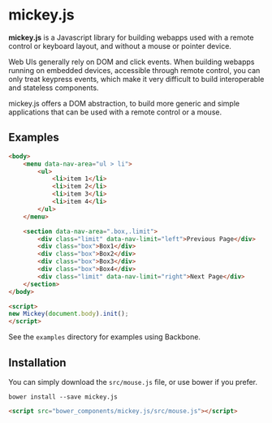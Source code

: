 # mickey.js

**mickey.js** is a Javascript library for building webapps used with a remote control or keyboard layout, and without a mouse or pointer device.

Web UIs generally rely on DOM and click events. When building webapps running on embedded devices, accessible through remote control, you can only treat keypress events, which make it very difficult to build interoperable and stateless components.

mickey.js offers a DOM abstraction, to build more generic and simple applications that can be used with a remote control or a mouse.

## Examples

```html
<body>
    <menu data-nav-area="ul > li">
        <ul>
            <li>item 1</li>
            <li>item 2</li>
            <li>item 3</li>
            <li>item 4</li>
        </ul>
    </menu>

    <section data-nav-area=".box,.limit">
        <div class="limit" data-nav-limit="left">Previous Page</div>
        <div class="box">Box1</div>
        <div class="box">Box2</div>
        <div class="box">Box3</div>
        <div class="box">Box4</div>
        <div class="limit" data-nav-limit="right">Next Page</div>
    </section>
</body>

<script>
new Mickey(document.body).init();
</script>
```

See the `examples` directory for examples using Backbone.

## Installation

You can simply download the `src/mouse.js` file, or use bower if you prefer.

```shell
bower install --save mickey.js
```

```html
<script src="bower_components/mickey.js/src/mouse.js"></script>
```
